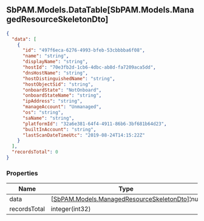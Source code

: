 
<h2 id="tocS_SbPAM.Models.DataTable[SbPAM.Models.ManagedResourceSkeletonDto]">SbPAM.Models.DataTable[SbPAM.Models.ManagedResourceSkeletonDto]</h2>

<a id="schemasbpam.models.datatable[sbpam.models.managedresourceskeletondto]"></a>
<a id="schema_SbPAM.Models.DataTable[SbPAM.Models.ManagedResourceSkeletonDto]"></a>
<a id="tocSsbpam.models.datatable[sbpam.models.managedresourceskeletondto]"></a>
<a id="tocssbpam.models.datatable[sbpam.models.managedresourceskeletondto]"></a>

```json
{
  "data": [
    {
      "id": "497f6eca-6276-4993-bfeb-53cbbbba6f08",
      "name": "string",
      "displayName": "string",
      "hostId": "70e3fb2d-1cb6-4dbc-ab8d-fa7209aca5dd",
      "dnsHostName": "string",
      "hostDistinguishedName": "string",
      "hostObjectSid": "string",
      "onboardState": "NotOnboard",
      "onboardStateName": "string",
      "ipAddress": "string",
      "manageAccount": "Unmanaged",
      "os": "string",
      "saName": "string",
      "platformId": "32a6e381-64f4-4911-86b6-3bf681b64d23",
      "builtInAccount": "string",
      "lastScanDateTimeUtc": "2019-08-24T14:15:22Z"
    }
  ],
  "recordsTotal": 0
}

```

### Properties

|Name|Type|Required|Restrictions|Description|
|---|---|---|---|---|
|data|[[SbPAM.Models.ManagedResourceSkeletonDto](../Models/sbpam.models.managedresourceskeletondto.md)]¦null|false|none|none|
|recordsTotal|integer(int32)|false|none|none|


